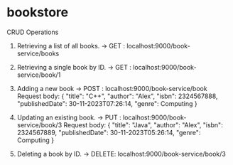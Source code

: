 # bookstore

CRUD Operations
1) Retrieving a list of all books.
-> GET : localhost:9000/book-service/books

2)  Retrieving a single book by ID.
-> GET : localhost:9000/book-service/book/1

3) Adding a new book
-> POST : localhost:9000/book-service/book
    Request body: {
    "title": "C++",
    "author": "Alex",
    "isbn": 2324567888,
    "publishedDate": 30-11-2023T07:26:14,
    "genre": Computing
}

4) Updating an existing book.
-> PUT : localhost:9000/book-service/book/3
   Request body: {
    "title": "Java",
    "author": "Alex",
    "isbn": 2324567889,
    "publishedDate": 30-11-2023T05:26:14,
    "genre": Computing
}

5) Deleting a book by ID.
->  DELETE: localhost:9000/book-service/book/3


